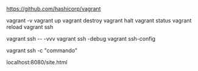 https://github.com/hashicorp/vagrant

vagrant -v
vagrant up
vagrant destroy
vagrant halt
vagrant status
vagrant reload
vagrant ssh <name>

vagrant ssh -- -vvv
vagrant ssh -debug
vagrant ssh-config

vagrant ssh <master-name> -c "commando"

localhost:8080/site.html